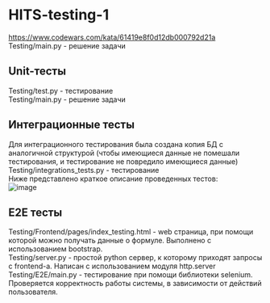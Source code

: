 # HITS-testing-1
https://www.codewars.com/kata/61419e8f0d12db000792d21a  
Testing/main.py - решение задачи  
## Unit-тесты
Testing/test.py - тестирование  
Testing/main.py - решение задачи  
## Интеграционные тесты
Для интеграционного тестирования была создана копия БД с аналогичной структурой (чтобы имеющиеся данные не помешали тестирования, и тестирование не повредило имеющиеся данные)  
Testing/integrations_tests.py - тестирование  
Ниже представлено краткое описание проведенных тестов:  
![image](https://user-images.githubusercontent.com/80841734/162576806-fdc37f18-dc5b-42b3-ad2c-85c6c50e3a81.png)  
## E2E тесты  
Testing/Frontend/pages/index_testing.html - web страница, при помощи которой можно получать данные о формуле. Выполнено с использованием bootstrap.  
Testing/server.py - простой python сервер, к которому приходят запросы с frontend-а. Написан с использованием модуля http.server  
Testing/E2E/main.py - тестирование при помощи библиотеки selenium. Проверяется корректность работы системы, в зависимости от действий пользователя.  
